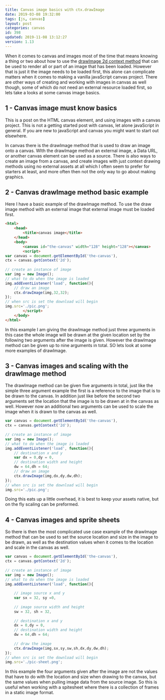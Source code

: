 ```yaml
---
title: Canvas image basics with ctx.drawImage
date: 2019-03-08 19:32:00
tags: [js, canvas]
layout: post
categories: canvas
id: 398
updated: 2019-11-08 13:12:27
version: 1.13
---
```


When it comes to canvas and images most of the time that means knowing a thing or two about how to use the [drawImage 2d context method](https://developer.mozilla.org/en-US/docs/Web/API/CanvasRenderingContext2D/drawImage) that can be used to render all or part of an image that has been loaded. However that is just it the image needs to be loaded first, this alone can complicate matters when it comes to making a vanilla javaScript canvas project. There are other ways of creating and working with images in canvas as well though, some of which do not need an external resource loaded first, so lets take a looks at some canvas image basics.

<!-- more -->

## 1 - Canvas image must know basics

This is a post on the HTML canvas element, and using images with a canvas project. This is not a getting started post with canvas, let alone javaScript in general. If you are new to javaScript and canvas you might want to start out elsewhere.

In canvas there is the drawImage method that is used to draw an image onto a canvas. WIth the drawImage method an external image, a Data URL, or another canvas element can be used as a source. There is also ways to create an image from a canvas, and create images with just context drawing methods using no external assets at all which I often seem to prefer for starters at least, and more often then not the only way to go about making graphics. 


## 2 - Canvas drawImage method basic example

Here I have a basic example of the drawImage method. To use the draw image method with an external image that external image must be loaded first.

```html
<html>
    <head>
        <title>canvas image</title>
    </head>
    <body>
        <canvas id="the-canvas" width="128" height="128"></canvas>
        <script>
var canvas = document.getElementById('the-canvas'),
ctx = canvas.getContext('2d');
 
// create an instance of image
var img = new Image();
// what to do when the image is loaded
img.addEventListener('load', function(){
    // draw an image
    ctx.drawImage(img,32,32);
});
// when src is set the download will begin
img.src='./pic.png';
        </script>
    </body>
</html>
```

In this example I am giving the drawImage method just three arguments in this case the whole image will be drawn at the given location set by the following two arguments after the image is given. However the drawImage method can be given up to nine arguments in total. SO lets look at some more examples of drawImage.

## 3 - Canvas images and scaling with the drawImage method

The drawImage method can be given five arguments in total, just like the simple three argument example the first is a reference to the image that is to be drawn to the canvas. In addition just like before the second two arguments set the location that the image is to be drawn at in the canvas as well. However now an additional two arguments can be used to scale the image when it is drawn to the canvas as well.

```js
var canvas = document.getElementById('the-canvas'),
ctx = canvas.getContext('2d');
 
// create an instance of image
var img = new Image();
// what to do when the image is loaded
img.addEventListener('load', function(){
    // destination x and y
    var dx = 0,dy = 0,
    // destination width and height
    dw = 64,dh = 64;
    // draw an image
    ctx.drawImage(img,dx,dy,dw,dh);
});
// when src is set the download will begin
img.src='./pic.png';
```

Doing this eats up a little overhead, it is best to keep your assets native, but on the fly scaling can be preformed.

## 4 - Canvas images and sprite sheets

So there is then the most complicated use case example of the drawImage method that can be used to set the source location and size in the image to be drawn, as well as the destination values when it comes to the location and scale in the canvas as well. 

```js
var canvas = document.getElementById('the-canvas'),
ctx = canvas.getContext('2d');
 
// create an instance of image
var img = new Image();
// what to do when the image is loaded
img.addEventListener('load', function(){
 
    // image source x and y
    var sx = 32, sy =0,
 
    // image source width and height
    sw = 32, sh = 32,
 
    // destination x and y
    dx = 0,dy = 0,
    // destination width and height
    dw = 64,dh = 64;
 
    // draw the image
    ctx.drawImage(img,sx,sy,sw,sh,dx,dy,dw,dh);
});
// when src is set the download will begin
img.src='./pic-sheet.png';
```

In this example the four arguments given after the image are not the values that have to do with the location and size when drawing to the canvas, but the same values when pulling image data from the source image. So this is useful when working with a spitesheet where there is a collection of frames in a static image format.